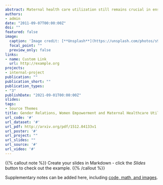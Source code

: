 ```yaml
---
abstract: Maternal health care utilization still remains crucial in ensuring good pregnancy outcomes and a reduction in maternal and child mortality especially in developing countries. Although several studies have been conducted to investigate determinants of maternal health care utilization, gender relations in cross-national context has received little attention. This paper sets out to examine the relationship between gender relations and maternal healthcare utilization in sub-Saharan Africa. The analysis pools sample data of 245,955 respondents from the most recent Demographic and Health Surveys (DHS) and World Development Indicators of 35 sub- Saharan African countries. Separate Bayesian multilevel logistic regression models are fitted for adequate antenatal care and institutional delivery in relation to several factors indicating gender relations at three levels. Fixed and random effects were produced. In addition to several individual-level factors, living in communities with high proportion of female-headed households and those with high proportions of women with decision-making authority increases the odds of maternal healthcare utilization. The results also show that variations in institutional delivery care are mostly attributed to community and country-level factors compared to individual- level characteristics. These results help to underscore the importance of contextual factors in understanding women’s utilization of maternal healthcare in sub-Saharan Africa
authors:
- admin
date: "2011-09-07T00:00:00Z"
doi: ""
featured: false
image:
  caption: 'Image credit: [**Unsplash**](https://unsplash.com/photos/s9CC2SKySJM)'
  focal_point: ""
  preview_only: false
links:
- name: Custom Link
  url: http://example.org
projects:
- internal-project
publication: ""
publication_short: ""
publication_types:
- "3"
publishDate: "2021-09-01T00:00:00Z"
slides: 
tags:
- Source Themes
title: Gender Relations, Women Empowerment and Maternal Healthcare Utilization in sub-Saharan Africa: A Bayesian Multilevel Analysis
url_code: '#'
url_dataset: '#'
url_pdf: http://arxiv.org/pdf/1512.04133v1
url_poster: '#'
url_project: ""
url_slides: ""
url_source: '#'
url_video: '#'
---
```


{{% callout note %}}
Create your slides in Markdown - click the *Slides* button to check out the example.
{{% /callout %}}

Supplementary notes can be added here, including [code, math, and images](https://wowchemy.com/docs/writing-markdown-latex/).
